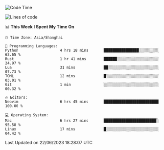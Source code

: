 <!--START_SECTION:waka-->
![Code Time](http://img.shields.io/badge/Code%20Time-1%2C407%20hrs%209%20mins-blue)

![Lines of code](https://img.shields.io/badge/From%20Hello%20World%20I%27ve%20Written-262.2%20thousand%20lines%20of%20code-blue)

📊 **This Week I Spent My Time On** 

```text
🕑︎ Time Zone: Asia/Shanghai

💬 Programming Languages: 
Python                   4 hrs 18 mins       ████████████████░░░░░░░░░   63.65 % 
Rust                     1 hr 41 mins        ██████░░░░░░░░░░░░░░░░░░░   24.97 % 
Lua                      31 mins             ██░░░░░░░░░░░░░░░░░░░░░░░   07.73 % 
TOML                     12 mins             █░░░░░░░░░░░░░░░░░░░░░░░░   03.01 % 
Git                      1 min               ░░░░░░░░░░░░░░░░░░░░░░░░░   00.32 % 

🔥 Editors: 
Neovim                   6 hrs 45 mins       █████████████████████████   100.00 % 

💻 Operating System: 
Mac                      6 hrs 27 mins       ████████████████████████░   95.58 % 
Linux                    17 mins             █░░░░░░░░░░░░░░░░░░░░░░░░   04.42 % 
```


 Last Updated on 22/06/2023 18:28:07 UTC
<!--END_SECTION:waka-->
